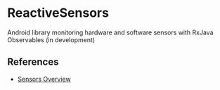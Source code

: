 # ReactiveSensors
Android library monitoring hardware and software sensors with RxJava Observables (in development)

References
----------
- [Sensors Overview](http://developer.android.com/guide/topics/sensors/sensors_overview.html)
